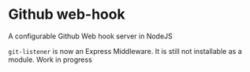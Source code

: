 # Github web-hook

A configurable Github Web hook server in NodeJS

```git-listener``` is now an Express Middleware. It is still not installable as a module. Work in progress
